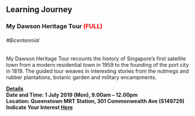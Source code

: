 <!-- ---
title: 'Learning Festival 1-19 July 2019'
permalink: /events/learning-journeys/event-details/LJ_DawsonTour
breadcrumb: 'Learning Journey'

--- -->


## Learning Journey
### My Dawson Heritage Tour <font color="red"> (FULL)</font>

###### _#Bicentennial_

My Dawson Heritage Tour recounts the history of Singapore’s first satellite town from a modern residential town in 1959 to the founding of the port city in 1819. The guided tour weaves in interesting stories from the nutmegs and rubber plantations, botanic garden and military encampments.

<b><u>Details</u><br>
**Date and Time: 1 July 2019 (Mon), 9.00am – 12.00pm** <br>
**Location: Queenstown MRT Station, 301 Commonwealth Ave (S149729)** <br>
**Indicate Your Interest [Here](https://www.eventbrite.sg/e/my-dawson-heritage-tour-tickets-63639299859)** 

